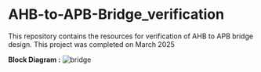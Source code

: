 # AHB-to-APB-Bridge_verification
This repository contains the resources for verification of AHB to APB bridge design. This project was completed on March 2025

**Block Diagram :**
![bridge](https://github.com/user-attachments/assets/362bc308-567d-492f-9675-4237f14711ea)

